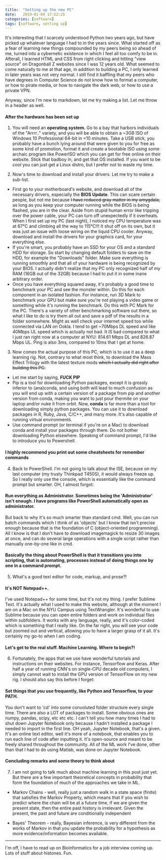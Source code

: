 ```yaml
---
title:  "Setting up the new PC"
date:   2019-01-09 17:52:25
categories: [software]
tags: [software, setting up]
---
```


It's interesting that I scarcely understood Python two years ago, but have picked up whatever language I had to in the years since. What started off as a fear of learning new things compounded by my peers being so ahead of me, turned into a cybernetic existence in which I feel all too comfy to be in. Afterall, I learned HTML and CSS from right clicking and hitting "view source" on Dragonball Z websites since I was 12 years old. What seemed to come naturally to me at that age, in addition to building a PC, I only learned in later years was not very normal. I still find it baffling that my peers who have degrees in Computer Science do not know how to format a computer, or how to pirate media, or how to navigate the dark web, or how to use a private VPN. 

Anyway, since I'm new to markdown, let me try making a list. Let me throw in a header as well.

#### After the hardware has been set up

1. You will need an **operating system.** Go to a bay that harbors individuals of the "Arrrr.." variety, and you will be able to obtain a ~3GB ISO of Windows 10 Professional 64-bit in <10 minutes. Take a USB stick, you probably have a bunch lying around that were given to you for free as some kind of promotion, format it and create a bootable ISO using some archaic program like PowerISO which you can get for free online on their website. Stick that badboy in, and get that OS installed. If you want to be *cool* you can just get a Linux distro, but I prefer not to waste my time. 

2. Now's time to download and install your drivers. Let me try to make a sub-list.
  * First go to your motherboard's website, and download all of the necessary drivers, especially the **BIOS Update**. This can scare certain people, but not me because ~~I have reduced gray matter in my amygdala,~~ as long as you keep your computer running while the BIOS is being flashed, you are in the clear. Aside from stupid human error like tripping over the power cable, your PC can turn off unexpectedly if it overheats. When I first set up my PC (last night), I noticed my CPU temperature was at 67°C and climbing all the way to 115°C!!! It shut off on its own, but it was just an issue with loose wiring on the liquid CPU cooler. Anyway, download and install the drivers for your graphics card, for your everything else. 
  * If you're smart, you probably have an SSD for your OS and a standard HDD for storage. So start by changing default folders to save on the HDD, for example the "Downloads" folder. Make sure everything is running smoothly and that all of your hardware is being recognized by your BIOS. I actually didn't realize that my PC only recognized half of my RAM (16GB out of the 32GB) because I had to put it in some inane arbitrary order. 
  * Once you have everything squared away, it's probably a good time to benchmark your PC and see the monster within. Do this for each component in an isolated fashion. For instance, run 3D Mark to benchmark your GPU but make sure you're not playing a video game or something while it's running the benchmark. Do this with PC Mark for the PC. There's a variety of other benchmarking software out there, so what I like to do is try them all out and save a pdf of the results in a folder somewhere. Might as well check your internet speed too while connected via LAN on Ookla. I tend to get ~70Mbps DL speed and like 40Mbps UL speed which is actually not bad. It *IS* bad compared to what I just ran right now at a computer at NYU: 814.61 Mbps DL and 826.87 Mbps UL. Ping is also 3ms, compared to 10ms that I get at home. 
  
3. Now comes the actual purpose of this PC, which is to use it as a deep learning rig. Not, contrary to what most think, to download the Mass Effect Trilogy with the latest texture mods ~~which I actually did right after building this PC.~~ 
  * Let me start by saying, **FUCK PIP**
  * Pip is a tool for downloading Python packages, except it is grossly inferior to (ana)conda, and using both will lead to much confusion as you will end up with a certain version of a package from pip and another version from conda, making you want to just pour thermite on your laptop and/or nuke it from orbit. Now, **conda** is far more than a tool for downloading simply python packages. You can use it to download packages in R, Ruby, Java, C/C++, and many more. It's also capable of running virtual environments. 
 * Use command prompt (or terminal if you're on a Mac) to download conda and install your packages through there. Do not bother downloading Python elsewhere. Speaking of command prompt, I'd like to introduce you to Powershell.
 
#### I highly recommend you print out some cheatsheets for remember commands

4. Back to PowerShell. I'm not going to talk about the ISE, because on my last computer (my trusty Thinkpad T450S), it would always freeze up. So I really only use the console, which is essentially like the command prompt but smarter. OH, I almost forgot:

#### Run everything as Administrator. Sometimes being the 'Administrator' isn't enough. I have programs like PowerShell automatically open as administrator. 

But back to why it's so much smarter than standard cmd. Well, you can run batch commands which I think of as 'objects' but I know that isn't precise enough because that is the foundation of C (object-oriented programming). All I know is that I don't have to download imagemagick to resize 30 images at once, and can do several large operations with a single script rather than manually one-by-one like in cmd. 

#### Basically the thing about PowerShell is that it transitions you into scripting, that is automating, processes instead of doing things one by one in a command prompt.

5. What's a good text editor for code, markup, and prose?!

#### It's NOT Notepad++. 

I've used Notepad++ for some time, but it's not my thing. I prefer Sublime Text. It's actually what I used to make this website, although at the moment I am on a Mac on the NYU Campus using TextWrangler. It's wonderful to use Sublime because you can open entire folders and work on individual files within subfolders. It works with any language, really, and it's color-coded which is something that I really like. On the far right, you will see your code but zoomed out and vertical, allowing you to have a larger grasp of it all. It's certainly my go-to when I am coding. 

#### Let's get to the real stuff. Machine Learning. Where to begin?!

6. Fortunately, the apps that we use have wonderful tutorials and instructions on their websites. For instance, Tensorflow and Keras. After half a year of running CNN's on single-CPU decade old computers, I simply cannot wait to install the GPU version of TensorFlow on my new rig. I should also say this before I forget:

#### Set things that you use frequently, like Python and Tensorflow, to your PATH. 
You don't want to 'cd' into some convoluted folder structure every single time. There are also a LOT of packages to install. Some obvious ones are numpy, pandas, scipy, etc etc etc. I can't tell you how many times I had to shut down Jupyter Notebook only because I hadn't installed a package I needed to import in the first line. OH yeah, Jupyter Notebook, that's a given. It's an online text editor, well it's more of a notebook, that enables you to run each line of code after inputting it. It's open-source and meant to be freely shared throughout the community. All of the ML work I've done, other than that I had to do using Matlab, was done on Jupyter Notebook. 

#### Concluding remarks and some theory to think about

7. I am not going to talk much about machine learning in this post just yet. But there are a few important theoretical concepts in probability that form the foundation of much of the approaches we take in ML. 

 * Markov Chains - well, really just a random walk in a state space (finite) that satisfies the Markov Property, which means that if you wish to predict where the chain will be at a future time, if we are given the present state, then the entire past history is irrelevant. Given the present, the past and future are conditionally independent
 
 * Bayes' Theorem - really, Bayesian inference, is very different from the works of Markov in that you update the probability for a hypothesis as more evidence/information becomes available. 

---

I'm off, I have to read up on Bioinformatics for a job interview coming up. Lots of stuff about histones. Fun. 

